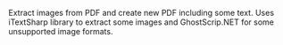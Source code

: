 Extract images from PDF and create new PDF including some text.
Uses iTextSharp library to extract some images and GhostScrip.NET for some unsupported image formats.